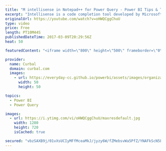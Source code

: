 ```yaml
---
title: "M intellisense in Notepad++ for Power Query - Power BI Tips & Tricks #38"
excerpt: "Intellisense is a code completion tool developed by Microsoft to help developers code faster and syntax free.  Power Query or Power BI does not have Intellisense built in yet, but it is a highly requested feature.  You can vote for Intellisense feature to be added in Power Query or Power BI here: https://ideas.powerbi.com/forums/265200-power-bi-ideas/suggestions/7202913-improve-the-advanced-query-editor"
originalUrl: https://youtube.com/watch?v=oHWQCggChuU
type: video
price: Free
length: PT10M44S
publishedDateTime: 2017-03-09T20:29:56Z
heat: 50

featuredContent: "<iframe width=\"800\" height=\"500\" frameborder=\"0\" src=\"https://www.youtube.com/embed/oHWQCggChuU\" allow=\"accelerometer; autoplay; encrypted-media; gyroscope; picture-in-picture\" allowfullscreen></iframe>"

provider:
  name: Curbal
  domain: curbal.com
  images:
    - url: https://everyday-cc.github.io/powerbi/assets/images/organizations/curbal.com-50x50.jpg
      width: 50
      height: 50

topics:
  - Power BI
  - Power Query

images:
  - url: https://i.ytimg.com/vi/oHWQCggChuU/maxresdefault.jpg
    width: 1280
    height: 720
    isCached: true

secured: "vbzSAXB9j/01vXsUCIyMFfMceaMkJ/jyzy6W/fZMebsvWa5PfZ/YNAFkScN5LhJDS+1MtUtndGCul2Q27ipAtk7zIHK0B+5vIHGVunLDemdB+ey9SY1E1l7Lrf6obAGHWpw9MdUSlLQi68yq854eRMJdn/UWEsRoAbUayQnADLtKbgjDUjQDzj5kim6UTaqnJb0CTm2d8oITzgMDGqA0xC0UF46CxcFpPxZJ2GCQrOqx2vyt+1DExabf9NnswCLRHhX2mqexnJoAhbsp/qYoPrhNblW35/+86vaXC9K/VdOtIGz2WD0/8G3Ge4r3myW8p+2f7r4dGVwCwfiGl8s1Wtmre3Ls8w0f9BP0yp1GgU7DrYAQ3sZoYbC0uPnV6SewmgboFmrm6H/s1dVy61Cn0HlRVxigwO0YC0RD3xxDNyI=;jJfnlf5tx3ES1/oHZj0KWw=="
---
```


